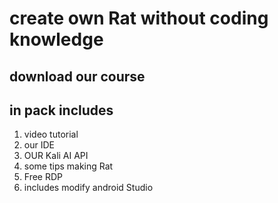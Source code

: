 # create own Rat without coding knowledge

## download our course

## in pack includes

1. video tutorial
2. our IDE
3. OUR Kali AI API
4. some tips making Rat
5. Free RDP
6. includes modify android Studio
